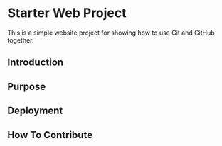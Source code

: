 # Starter Web Project

This is a simple website project for showing how to use Git 
and GitHub together.

## Introduction


## Purpose



## Deployment


## How To Contribute
